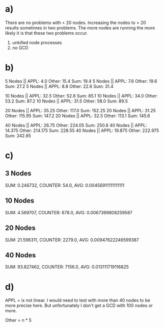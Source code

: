 # a)
There are no problems with < 20 nodes. Increasing the nodes to > 20 results sometimes in two problems.
The more nodes are running the more likely it is that these two problems occur.

1. unkilled node processes 
2. no GCD

# b)

5 Nodes || APPL: 4.0 Other: 15.4 Sum: 19.4
5 Nodes || APPL: 7.6 Other: 19.6 Sum: 27.2
5 Nodes || APPL: 8.8 Other: 22.6 Sum: 31.4


10 Nodes || APPL: 32.5 Other: 52.6 Sum: 85.1
10 Nodes || APPL: 34.0 Other: 53.2 Sum: 87.2
10 Nodes || APPL: 31.5 Other: 58.0 Sum: 89.5

20 Nodes || APPL: 35.25 Other: 117.0 Sum: 152.25
20 Nodes || APPL: 31.25 Other: 115.95 Sum: 147.2
20 Nodes || APPL: 32.5 Other: 113.1 Sum: 145.6


40 Nodes || APPL: 26.75 Other: 224.05 Sum: 250.8
40 Nodes || APPL: 14.375 Other: 214.175 Sum: 228.55
40 Nodes || APPL: 19.875 Other: 222.975 Sum: 242.85


# c)
## 3 Nodes
SUM: 0.246732, COUNTER: 54.0, AVG: 0.00456911111111111

## 10 Nodes
SUM: 4.569707, COUNTER: 678.0, AVG: 0.0067399808259587

## 20 Nodes
SUM: 21.596311, COUNTER: 2279.0, AVG: 0.00947622246599387

## 40 Nodes
SUM: 93.827462, COUNTER: 7156.0, AVG: 0.013111719116825

# d)

APPL = is not linear. I would need to test with more than 40 nodes to be more precise here. But unfortunately I don't get a GCD with 100 nodes or more.

Other = n * 5
